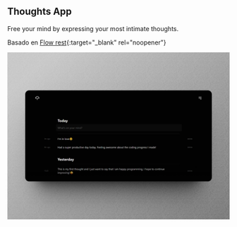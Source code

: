 ## Thoughts App

Free your mind by expressing your most intimate thoughts.

Basado en [Flow rest](https://flow.rest/){:target="_blank" rel="noopener"}

![Thougts app image](/public/thoughts-app.jpg)
